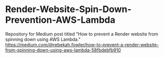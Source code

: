 # Render-Website-Spin-Down-Prevention-AWS-Lambda
Repository for Medium post titled "How to prevent a Render website from spinning down using AWS Lambda."
https://medium.com/@rebekah.fowler/how-to-prevent-a-render-website-from-spinning-down-using-aws-lambda-58fbdebfb910
